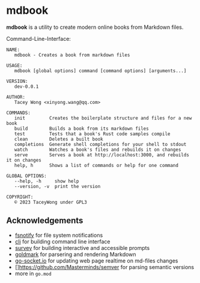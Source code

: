 # mdbook

**mdbook** is a utility to create modern online books from Markdown files.

Command-Line-Interface:

```text
NAME:
   mdbook - Creates a book from markdown files

USAGE:
   mdbook [global options] command [command options] [arguments...]

VERSION:
   dev-0.0.1

AUTHOR:
   Tacey Wong <xinyong.wang@qq.com>

COMMANDS:
   init         Creates the boilerplate structure and files for a new book
   build        Builds a book from its markdown files
   test         Tests that a book's Rust code samples compile
   clean        Deletes a built book
   completions  Generate shell completions for your shell to stdout
   watch        Watches a book's files and rebuilds it on changes
   serve        Serves a book at http://localhost:3000, and rebuilds it on changes
   help, h      Shows a list of commands or help for one command

GLOBAL OPTIONS:
   --help, -h     show help
   --version, -v  print the version

COPYRIGHT:
   © 2023 TaceyWong under GPL3
```

## Acknowledgements

+ [fsnotify](https://github.com/fsnotify/fsnotify) for file system notifications
+ [cli](https://github.com/urfave/cli) for building command line interface
+ [survey](https://github.com/go-survey/survey) for building interactive and accessible prompts
+ [goldmark](https://github.com/yuin/goldmark) for parsering and rendering Markdown
+ [go-socket.io](https://github.com/googollee/go-socket.io) for updating web page realtime on md-files changes  
+ []https://github.com/Masterminds/semver for parsing semantic versions
+ more in `go.mod`
